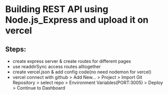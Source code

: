 # Building REST API using Node.js_Express and upload it on vercel
## Steps:
- create express server & create routes for different pages
- use readdirSync access routes alltogether
- create vercel.json & add config code(no need nodemon for vercel)
- vercel connect with github > Add New... > Project > Import Git Repository > select repo > Environment Variables(PORT:3005) > Deploy > Continue to Dashboard